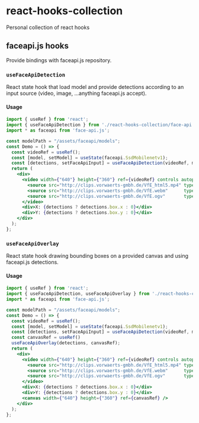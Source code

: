 # react-hooks-collection
Personal collection of react hooks

## faceapi.js hooks
Provide bindings with faceapi.js repository.

### `useFaceApiDetection`

React state hook that load model and provide detections according to an input source (video, image, ...anything faceapi.js accept).


#### Usage

```jsx
import { useRef } from 'react';
import { useFaceApiDetection } from './react-hooks-collection/face-api.js';
import * as faceapi from 'face-api.js';

const modelPath = "/assets/faceapi/models";
const Demo = () => {
  const videoRef = useRef();
  const [model, setModel] = useState(faceapi.SsdMobilenetv1);
  const [detections, setFaceApiInput] = useFaceApiDetection(videoRef, model, modelPath);
  return (
    <div>
      <video width={"640"} height={"360"} ref={videoRef} controls autoplay>
        <source src="http://clips.vorwaerts-gmbh.de/VfE_html5.mp4" type="video/mp4"  />
        <source src="http://clips.vorwaerts-gmbh.de/VfE.webm"      type="video/webm" />
        <source src="http://clips.vorwaerts-gmbh.de/VfE.ogv"       type="video/ogg"  />
      </video>
      <div>X: {detections ? detections.box.x : 0}</div>
      <div>Y: {detections ? detections.box.y : 0}</div>
    </div>
  );
};
```


### `useFaceApiOverlay`

React state hook drawing bounding boxes on a provided canvas and using faceapi.js detections.


#### Usage

```jsx
import { useRef } from 'react';
import { useFaceApiDetection, useFaceApiOverlay } from './react-hooks-collection/face-api.js';
import * as faceapi from 'face-api.js';

const modelPath = "/assets/faceapi/models";
const Demo = () => {
  const videoRef = useRef();
  const [model, setModel] = useState(faceapi.SsdMobilenetv1);
  const [detections, setFaceApiInput] = useFaceApiDetection(videoRef, model, modelPath);
  const canvasRef = useRef()
  useFaceApiOverlay(detections, canvasRef);
  return (
    <div>
      <video width={"640"} height={"360"} ref={videoRef} controls autoplay>
        <source src="http://clips.vorwaerts-gmbh.de/VfE_html5.mp4" type="video/mp4"  />
        <source src="http://clips.vorwaerts-gmbh.de/VfE.webm"      type="video/webm" />
        <source src="http://clips.vorwaerts-gmbh.de/VfE.ogv"       type="video/ogg"  />
      </video>
      <div>X: {detections ? detections.box.x : 0}</div>
      <div>Y: {detections ? detections.box.y : 0}</div>
      <canvas width={"640"} height={"360"} ref={canvasRef} />
    </div>
  );
};
```
